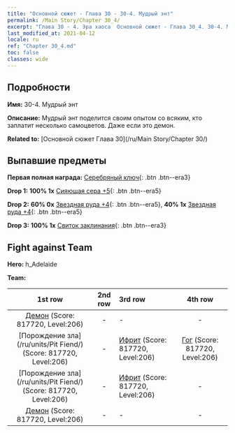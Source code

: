 ```yaml
---
title: "Основной сюжет - Глава 30 - 30-4. Мудрый энт"
permalink: /Main Story/Chapter 30_4/
excerpt: "Глава 30 - 4. Эра хаоса  Основной сюжет - Глава 30_4. 30-4. Мудрый энт"
last_modified_at: 2021-04-12
locale: ru
ref: "Chapter 30_4.md"
toc: false
classes: wide
---
```


## Подробности

 **Имя:** 30-4. Мудрый энт

 **Описание:** Мудрый энт поделится своим опытом со всяким, кто заплатит несколько самоцветов. Даже если это демон.

 **Related to:** [Основной сюжет Глава 30](/ru/Main Story/Chapter 30/)

## Выпавшие предметы

 **Первая полная награда:** [Серебряный ключ](/ru/Items/con_693/){: .btn .btn--era3}

 **Drop 1:** **100% 1x** [Сияющая сера +5](/ru/Items/mat_99/){: .btn .btn--era5}

 **Drop 2:** **60% 0x** [Звездная руда +4](/ru/Items/mat_89/){: .btn .btn--era5}, **40% 1x** [Звездная руда +4](/ru/Items/mat_89/){: .btn .btn--era5}

 **Drop 3:** **100% 1x** [Свиток заклинания](/ru/Items/con_694/){: .btn .btn--era3}


## Fight against Team
 **Hero:** h_Adelaide

 **Team:**


  | 1st row | 2nd row | 3rd row | 4th row |
  |:----:|:----:|:----|:----:|
  | [Демон](/ru/units/Demon/) (Score: 817720, Level:206)  | - | - | - |
  | [Порождение зла](/ru/units/Pit Fiend/) (Score: 817720, Level:206)  | - | [Ифрит](/ru/units/Efreeti/) (Score: 817720, Level:206)  | [Гог](/ru/units/Gog/) (Score: 817720, Level:206)  |
  | [Порождение зла](/ru/units/Pit Fiend/) (Score: 817720, Level:206)  | - | [Ифрит](/ru/units/Efreeti/) (Score: 817720, Level:206)  | - |
  | [Демон](/ru/units/Demon/) (Score: 817720, Level:206)  | - | - | - |


